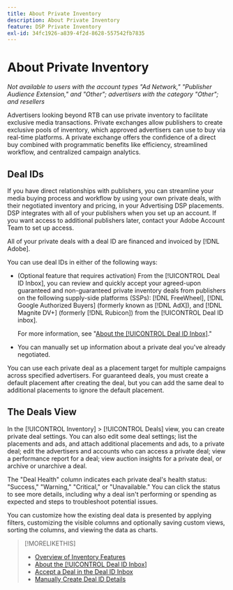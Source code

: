 ```yaml
---
title: About Private Inventory
description: About Private Inventory
feature: DSP Private Inventory
exl-id: 34fc1926-a839-4f2d-8628-557542fb7835
---
```

# About Private Inventory

*Not available to users with the account types "Ad Network," "Publisher Audience Extension," and "Other"; advertisers with the category "Other"; and resellers*

Advertisers looking beyond RTB can use private inventory to facilitate exclusive media transactions. Private exchanges allow publishers to create exclusive pools of inventory, which approved advertisers can use to buy via real-time platforms. A private exchange offers the confidence of a direct buy combined with programmatic benefits like efficiency, streamlined workflow, and centralized campaign analytics.

## Deal IDs

If you have direct relationships with publishers, you can streamline your media buying process and workflow by using your own private deals, with their negotiated inventory and pricing, in your Advertising DSP placements. DSP integrates with all of your publishers when you set up an account. If you want access to additional publishers later, contact your Adobe Account Team to set up access. <!-- + sentence from Ramey? (no longer here) about how we certify the publishers -->

All of your private deals with a deal ID are financed and invoiced by [!DNL Adobe].

You can use deal IDs in either of the following ways:

* (Optional feature that requires activation) From the [!UICONTROL Deal ID Inbox], you can review and quickly accept your agreed-upon guaranteed and non-guaranteed private inventory deals from publishers on the following supply-side platforms (SSPs): [!DNL FreeWheel], [!DNL Google Authorized Buyers] (formerly known as [!DNL AdX]), and [!DNL Magnite DV+] (formerly [!DNL Rubicon]) from the [!UICONTROL Deal ID inbox].

    For more information, see "[About the [!UICONTROL Deal ID Inbox]](deal-id-inbox-about.md)."

* You can manually set up information about a private deal you've already negotiated. 

You can use each private deal as a placement target for multiple campaigns across specified advertisers. For guaranteed deals, you must create a default placement after creating the deal, but you can add the same deal to additional placements to ignore the default placement.

## The Deals View

In the [!UICONTROL Inventory] > [!UICONTROL Deals] view, you can create private deal settings. You can also edit some deal settings; list the placements and ads, and attach additional placements and ads, to a private deal; edit the advertisers and accounts who can access a private deal; view a performance report for a deal; view auction insights for a private deal, or archive or unarchive a deal.<!-- ; or edit the attribute tags for a deal -->

The "Deal Health" column indicates each private deal's health status: "Success," "Warning," "Critical," or "Unavailable." You can click the status to see more details, including why a deal isn't performing or spending as expected and steps to troubleshoot potential issues.

You can customize how the existing deal data is presented by applying filters, customizing the visible columns and optionally saving custom views, sorting the columns, and viewing the data as charts.

>[!MORELIKETHIS]
>
>* [Overview of Inventory Features](/help/dsp/inventory/inventory-overview.md)
>* [About the [!UICONTROL Deal ID Inbox]](/help/dsp/inventory/deal-id-inbox-about.md)
>* [Accept a Deal in the Deal ID Inbox](deal-id-inbox-accept.md)
>* [Manually Create Deal ID Details](deal-id-create.md)
